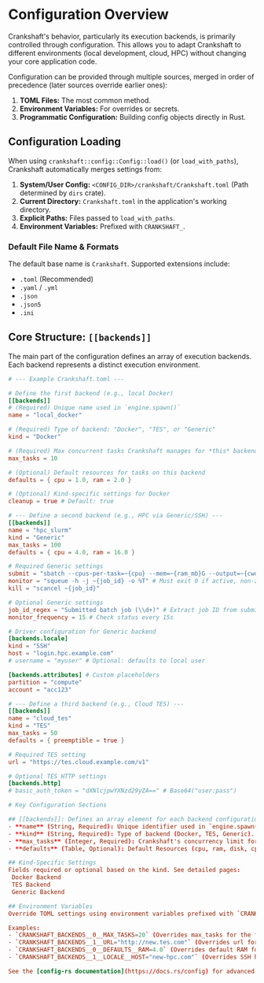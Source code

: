 # Configuration Overview

Crankshaft's behavior, particularly its execution backends, is primarily controlled through configuration. This allows you to adapt Crankshaft to different environments (local development, cloud, HPC) without changing your core application code.

Configuration can be provided through multiple sources, merged in order of precedence (later sources override earlier ones):

1.  **TOML Files:** The most common method.
2.  **Environment Variables:** For overrides or secrets.
3.  **Programmatic Configuration:** Building config objects directly in Rust.

## Configuration Loading

When using `crankshaft::config::Config::load()` (or `load_with_paths`), Crankshaft automatically merges settings from:

1.  **System/User Config:** `<CONFIG_DIR>/crankshaft/Crankshaft.toml` (Path determined by `dirs` crate).
2.  **Current Directory:** `Crankshaft.toml` in the application's working directory.
3.  **Explicit Paths:** Files passed to `load_with_paths`.
4.  **Environment Variables:** Prefixed with `CRANKSHAFT_`.

### Default File Name & Formats

The default base name is `Crankshaft`. Supported extensions include:

*   `.toml` (Recommended)
*   `.yaml` / `.yml`
*   `.json`
*   `.json5`
*   `.ini`

## Core Structure: `[[backends]]`

The main part of the configuration defines an array of execution backends. Each backend represents a distinct execution environment.

```toml
# --- Example Crankshaft.toml ---

# Define the first backend (e.g., local Docker)
[[backends]]
# (Required) Unique name used in `engine.spawn()`
name = "local_docker"

# (Required) Type of backend: "Docker", "TES", or "Generic"
kind = "Docker"

# (Required) Max concurrent tasks Crankshaft manages for *this* backend
max_tasks = 10

# (Optional) Default resources for tasks on this backend
defaults = { cpu = 1.0, ram = 2.0 }

# (Optional) Kind-specific settings for Docker
cleanup = true # Default: true

# --- Define a second backend (e.g., HPC via Generic/SSH) ---
[[backends]]
name = "hpc_slurm"
kind = "Generic"
max_tasks = 100
defaults = { cpu = 4.0, ram = 16.0 }

# Required Generic settings
submit = "sbatch --cpus-per-task=~{cpu} --mem=~{ram_mb}G --output=~{cwd}/slurm-%j.out --wrap='~{command}'"
monitor = "squeue -h -j ~{job_id} -o %T" # Must exit 0 if active, non-zero if finished
kill = "scancel ~{job_id}"

# Optional Generic settings
job_id_regex = "Submitted batch job (\\d+)" # Extract job ID from submit stdout
monitor_frequency = 15 # Check status every 15s

# Driver configuration for Generic backend
[backends.locale]
kind = "SSH"
host = "login.hpc.example.com"
# username = "myuser" # Optional: defaults to local user

[backends.attributes] # Custom placeholders
partition = "compute"
account = "acc123"

# --- Define a third backend (e.g., Cloud TES) ---
[[backends]]
name = "cloud_tes"
kind = "TES"
max_tasks = 50
defaults = { preemptible = true }

# Required TES setting
url = "https://tes.cloud.example.com/v1"

# Optional TES HTTP settings
[backends.http]
# basic_auth_token = "dXNlcjpwYXNzd29yZA==" # Base64("user:pass")

# Key Configuration Sections

## [[backends]]: Defines an array element for each backend configuration
- **name** (String, Required): Unique identifier used in `engine.spawn("name", ...)`.
- **kind** (String, Required): Type of backend (Docker, TES, Generic). Determines other relevant fields.
- **max_tasks** (Integer, Required): Crankshaft's concurrency limit for this specific backend. Prevents overwhelming the backend API/scheduler.
- **defaults** (Table, Optional): Default Resources (cpu, ram, disk, cpu_limit, ram_limit, preemptible). Task-specific resources override these.

## Kind-Specific Settings
Fields required or optional based on the kind. See detailed pages:
 Docker Backend
 TES Backend
 Generic Backend

## Environment Variables
Override TOML settings using environment variables prefixed with `CRANKSHAFT_`. Use double underscores (`__`) for nesting and array indices (starting from 0).

Examples:
- `CRANKSHAFT_BACKENDS__0__MAX_TASKS=20` (Overrides max_tasks for the first backend in the array).
- `CRANKSHAFT_BACKENDS__1__URL="http://new.tes.com"` (Overrides url for the second backend).
- `CRANKSHAFT_BACKENDS__0__DEFAULTS__RAM=4.0` (Overrides default RAM for the first backend).
- `CRANKSHAFT_BACKENDS__1__LOCALE__HOST="new-hpc.com"` (Overrides SSH host for the second backend, assuming it's Generic).

See the [config-rs documentation](https://docs.rs/config) for advanced mapping details.
